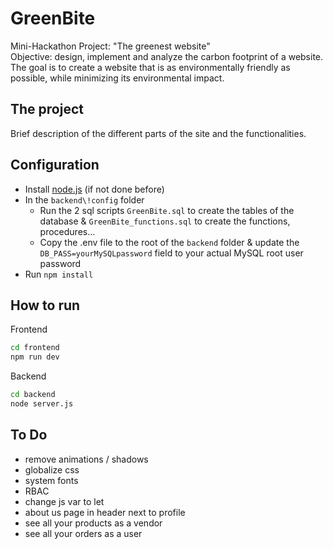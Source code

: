 # GreenBite

Mini-Hackathon Project: "The greenest website" <br/>
Objective: design, implement and analyze the carbon footprint of a website. The goal is to create a website that is as environmentally friendly as possible, while minimizing its environmental impact.


## The project

Brief description of the different parts of the site and the functionalities.

## Configuration

- Install [node.js](https://nodejs.org/fr/download) (if not done before)
- In the ```backend\!config``` folder
  - Run the 2 sql scripts ```GreenBite.sql``` to create the tables of the database & ```GreenBite_functions.sql``` to create the functions, procedures...
  - Copy the .env file to the root of the ```backend``` folder & update the ```DB_PASS=yourMySQLpassword``` field to your actual MySQL root user password
- Run ```npm install```


## How to run
Frontend
```bash
cd frontend
npm run dev
```

Backend
```bash
cd backend
node server.js
```



## To Do
- remove animations / shadows
- globalize css
- system fonts
- RBAC
- change js var to let
- about us page in header next to profile
- see all your products as a vendor
- see all your orders as a user